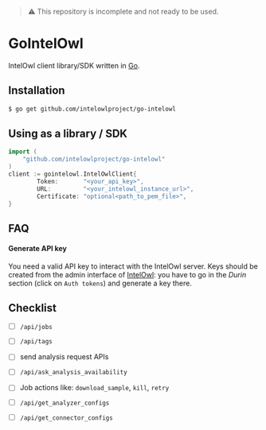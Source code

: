 > ⚠️ This repository is incomplete and not ready to be used.

# GoIntelOwl

IntelOwl client library/SDK written in [Go](https://golang.org/).


## Installation

```bash
$ go get github.com/intelowlproject/go-intelowl
```

## Using as a library / SDK

```go
import (
	"github.com/intelowlproject/go-intelowl"
)
client := gointelowl.IntelOwlClient{
		Token:       "<your_api_key>",
		URL:         "<your_intelowl_instance_url>",
		Certificate: "optional<path_to_pem_file>",
}
```

## FAQ

#### Generate API key
You need a valid API key to interact with the IntelOwl server. 
Keys should be created from the admin interface of [IntelOwl](https://github.com/intelowlproject/intelowl): you have to go in the *Durin* section (click on `Auth tokens`) and generate a key there.

## Checklist

- [ ] `/api/jobs`
- [ ] `/api/tags`
- [ ] send analysis request APIs
- [ ] `/api/ask_analysis_availability`
- [ ] Job actions like: `download_sample`, `kill`, `retry`
- [ ] `/api/get_analyzer_configs`
- [ ] `/api/get_connector_configs`

